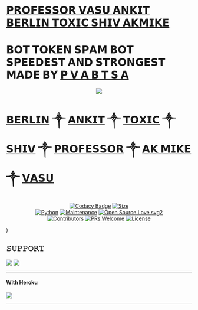 # [𝗣𝗥𝗢𝗙𝗘𝗦𝗦𝗢𝗥 𝗩𝗔𝗦𝗨 𝗔𝗡𝗞𝗜𝗧 𝗕𝗘𝗥𝗟𝗜𝗡 𝗧𝗢𝗫𝗜𝗖 𝗦𝗛𝗜𝗩 𝗔𝗞𝗠𝗜𝗞𝗘](https://t.me/DANGEROUSFIGHTERS) <br>
# 𝗕𝗢𝗧 𝗧𝗢𝗞𝗘𝗡 𝗦𝗣𝗔𝗠 𝗕𝗢𝗧 𝗦𝗣𝗘𝗘𝗗𝗘𝗦𝗧 𝗔𝗡𝗗 𝗦𝗧𝗥𝗢𝗡𝗚𝗘𝗦𝗧 𝗠𝗔𝗗𝗘 𝗕𝗬 [𝗣 𝗩 𝗔 𝗕 𝗧 𝗦 𝗔](https://t.me/DANGEROUSFIGHTERS)

<p align="center">
  <img src="https://te.legra.ph/file/010bd75e3be976c73000c.jpg">
</p>

# [𝗕𝗘𝗥𝗟𝗜𝗡](https://t.me/wtf_berlinop) ༒ [𝗔𝗡𝗞𝗜𝗧](https://t.me/ANKIT_TOXICOP) ༒ [𝗧𝗢𝗫𝗜𝗖](https://t.me/toxic_ankitop) ༒ [𝗦𝗛𝗜𝗩](https://t.me/S12K_GAMER_YT_OP) ༒ [𝗣𝗥𝗢𝗙𝗘𝗦𝗦𝗢𝗥](https://t.me/Mr_stonedLegend) ༒ [𝗔𝗞 𝗠𝗜𝗞𝗘](https://t.me/wtf_akmike) ༒ [𝗩𝗔𝗦𝗨](https://t.me/agoraempire)


<p align="center" 


[![Codacy Badge](https://api.codacy.com/project/badge/Grade/f7c51539e67b483bb8d7749acca51d3a)](https://app.codacy.com/gh/MR-KANNADIGA/ROBOTSPAM?utm_source=github.com&utm_medium=referral&utm_content=MR-KANNADIGA/ROBOTSPAM&utm_campaign=Badge_Grade_Settings)
[![Size](https://img.shields.io/github/repo-size/sameerpanthi/deadly-spam-bot?style=flat-square&color=green)](https://github.com/MR-KANNADIGA/ROBOTSPAM/)   
[![Python](https://img.shields.io/badge/Python-v3.9-blue)](https://www.python.org/)
[![Maintenance](https://img.shields.io/badge/Maintained%3F-yes-green.svg)](https://github.com/MR-KANNADIGA/ROBOTSPAM/graphs/commit-activity)
[![Open Source Love svg2](https://badges.frapsoft.com/os/v2/open-source.svg?v=103)](https://github.com/MR-KANNADIGA/ROBOTSPAM)   
[![Contributors](https://img.shields.io/github/contributors/MR-KANNADIGA/ROBOTSPAM?style=flat-square&color=green)](https://github.com/MR-KANNADIGA/ROBOTSPAM/graphs/contributors)
[![PRs Welcome](https://img.shields.io/badge/PRs-welcome-brightgreen.svg?style=flat-square)](https://makeapullrequest.com)
[![License](https://img.shields.io/badge/License-AGPL-blue)](https://github.com/MR-KANNADIGA/ROBOTSPAM/blob/main/LICENSE)

)


## 𝚂𝚄𝙿𝙿𝙾𝚁𝚃 
                          
<a href="https://t.me/DANGEROUSFIGHTERS"><img src="https://img.shields.io/badge/Join-SUPPORT%20GROUP-red.svg?logo=Telegram"></a>
<a href="https://t.me/AGORABOTS_INFO"><img src="https://img.shields.io/badge/Join-SUPPORT%20CHANNEL-red.svg?logo=Telegram"></a>

-------------------------------------------------

#### With Heroku

<a href="https://www.heroku.com/deploy?template=https://github.com/DANGEROUSFIGHTERS/DANGEROUS-BOTSPAM">
  <img src="https://www.herokucdn.com/deploy/button.svg">
</a>


-------------------------------------------------






